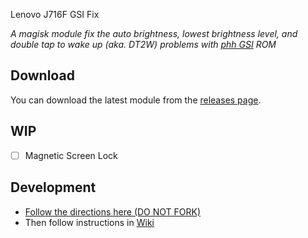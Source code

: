 Lenovo J716F GSI Fix

*A magisk module fix the auto brightness, lowest brightness level, and double tap to wake up (aka. DT2W) problems with [phh GSI](https://github.com/phhusson/treble_experimentations/wiki/Generic-System-Image-%28GSI%29-list) ROM*

## Download

You can download the latest module from the [releases page](https://github.com/ZeekoZhu/lenovo-j716f-gsi-fix/releases).

## WIP

- [ ] Magnetic Screen Lock

## Development
- [Follow the directions here (DO NOT FORK)](https://help.github.com/en/github/creating-cloning-and-archiving-repositories/creating-a-repository-from-a-template)
- Then follow instructions in [Wiki](https://github.com/Zackptg5/MMT-Extended/wiki)
